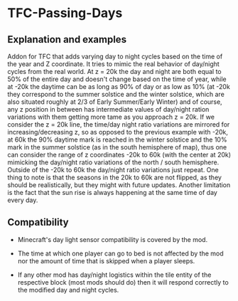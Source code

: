 # TFC-Passing-Days


## Explanation and examples

 Addon for TFC that adds varying day to night cycles based on the time of the year and Z coordinate. It tries to mimic the real behavior of day/night cycles from the real world. At z = 20k the day and night are both equal to 50% of the entire day and doesn't change based on the time of year, while at -20k the daytime can be as long as 90% of day or as low as 10% (at -20k they correspond to the summer solstice and the winter solstice, which are also situated roughly at 2/3 of Early Summer/Early Winter) and of course, any z position in between has intermediate values of day/night ration variations with them getting more tame as you approach z = 20k. If we consider the z = 20k line, the time/day night ratio variations are mirrored for increasing/decreasing z, so as opposed to the previous example with -20k, at 60k the 90% daytime mark is reached in the winter solstice and the 10% mark in the summer solstice (as in the south hemisphere of map), thus one can consider the range of z coordinates -20k to 60k (with the center at 20k) mimicking the day/night ratio variations of the north / south hemisphere. Outside of the -20k to 60k the day/night ratio variations just repeat. One thing to note is that the seasons in the 20k to 60k are not flipped, as they should be realistically, but they might with future updates. Another limitation is the fact that the sun rise is always happening at the same time of day every day.
 
## Compatibility

- Minecraft's day light sensor compatibility is covered by the mod.

- The time at which one player can go to bed is not affected by the mod nor the amount of time that is skipped when a player sleeps.

- If any other mod has day/night logistics within the tile entity of the respective block (most mods should do) then it will respond correctly to the modified day and night cycles.
